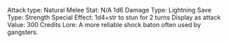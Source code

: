Attack type: Natural
Melee
Stat: N/A
1d6
Damage Type: Lightning
Save Type: Strength
Special Effect: 1d4+str to stun for 2 turns
Display as attack
Value: 300 Credits
Lore: A more reliable shock baton often used by gangsters.